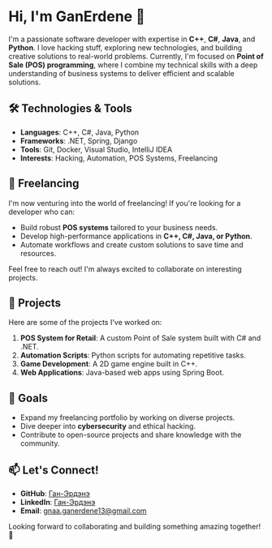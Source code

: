 # Hi, I'm GanErdene 👋

I'm a passionate software developer with expertise in **C++**, **C#**, **Java**, and **Python**. I love hacking stuff, exploring new technologies, and building creative solutions to real-world problems. Currently, I'm focused on **Point of Sale (POS) programming**, where I combine my technical skills with a deep understanding of business systems to deliver efficient and scalable solutions.

## 🛠️ Technologies & Tools
- **Languages**: C++, C#, Java, Python
- **Frameworks**: .NET, Spring, Django
- **Tools**: Git, Docker, Visual Studio, IntelliJ IDEA
- **Interests**: Hacking, Automation, POS Systems, Freelancing

## 💼 Freelancing
I'm now venturing into the world of freelancing! If you're looking for a developer who can:
- Build robust **POS systems** tailored to your business needs.
- Develop high-performance applications in **C++, C#, Java, or Python**.
- Automate workflows and create custom solutions to save time and resources.

Feel free to reach out! I'm always excited to collaborate on interesting projects.

## 🔧 Projects
Here are some of the projects I've worked on:
1. **POS System for Retail**: A custom Point of Sale system built with C# and .NET.
2. **Automation Scripts**: Python scripts for automating repetitive tasks.
3. **Game Development**: A 2D game engine built in C++.
4. **Web Applications**: Java-based web apps using Spring Boot.

## 🚀 Goals
- Expand my freelancing portfolio by working on diverse projects.
- Dive deeper into **cybersecurity** and ethical hacking.
- Contribute to open-source projects and share knowledge with the community.

## 📫 Let's Connect!
- **GitHub**: [Ган-Эрдэнэ](https://github.com/d-ringer)
- **LinkedIn**: [Ган-Эрдэнэ](https://www.linkedin.com/in/%D0%B3%D0%B0%D0%BD-%D1%8D%D1%80%D0%B4%D1%8D%D0%BD%D1%8D-%D0%B3%D0%B0%D0%BD-327173351/)
- **Email**: gnaa.ganerdene13@gmail.com

Looking forward to collaborating and building something amazing together! 🚀
